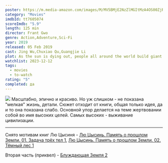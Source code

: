 ```yaml
---
poster: https://m.media-amazon.com/images/M/MV5BMjE2NzZlMGItMzA4OS00ZjRiLTk3NzItMDRkOGFlZmNhYzJkXkEyXkFqcGdeQXVyNzI1NzMxNzM@._V1_SX300.jpg
category: "Movies"
imdbId: tt7605074
scoreImdb: "5.9"
length: 125 min
director: Frant Gwo
genre: Action,Adventure,Sci-Fi
year: 2019
released: 05 Feb 2019
cast: Jing Wu,Chuxiao Qu,Guangjie Li
plot: As the sun is dying out, people all around the world build giant planet thrusters to move Earth out of its orbit and sail Earth to a new star system. Yet the 2500-year journey comes with unexpected dangers, and in order to save hu...
watchlist: 2023-12-12
tags:
  - movies
  - to-watch
rating: "5"
completed: да
---
```

![](https://m.media-amazon.com/images/M/MV5BMjE2NzZlMGItMzA4OS00ZjRiLTk3NzItMDRkOGFlZmNhYzJkXkEyXkFqcGdeQXVyNzI1NzMxNzM@._V1_SX300.jpg)
Масштабно, эпично и красиво. Но уж слишком - не показана "мелкая" жизнь, детали. Сюжет отходит от книги, общая только идея, да и то она показана слабо. Основной упор делается на теме жертвовании собой во имя высоких целей. Самых высоких - выживание цивилизации.

---
Снято мотивам книг Лю Цысиня - [Лю Цысинь. Память о прошлом Земли. 01. Задача трёх тел 1](Книги/Художественные/Лю%20Цысинь.%20Память%20о%20прошлом%20Земли.%2001.%20Задача%20трёх%20тел%201.md), [Лю Цысинь. Память о прошлом Земли. 02. Тёмный лес 1](Книги/Художественные/Лю%20Цысинь.%20Память%20о%20прошлом%20Земли.%2002.%20Тёмный%20лес%201.md)

Вторая часть (приквел) - [Блуждающая Земля 2](Кино/Блуждающая%20Земля%202.md)

